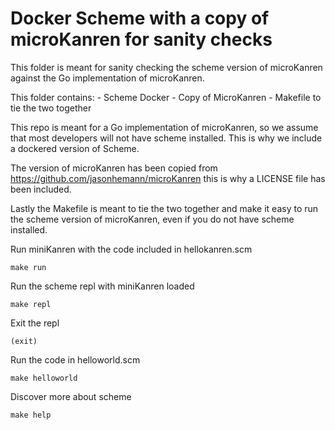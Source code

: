 # Docker Scheme with a copy of microKanren for sanity checks

This folder is meant for sanity checking the scheme version of microKanren against the Go implementation of microKanren.

This folder contains:
    - Scheme Docker
    - Copy of MicroKanren
    - Makefile to tie the two together

This repo is meant for a Go implementation of microKanren, 
so we assume that most developers will not have scheme installed.
This is why we include a dockered version of Scheme.

The version of microKanren has been copied from https://github.com/jasonhemann/microKanren
this is why a LICENSE file has been included.

Lastly the Makefile is meant to tie the two together and make it easy to run the scheme version of microKanren, even if you do not have scheme installed.

Run miniKanren with the code included in hellokanren.scm

    make run

Run the scheme repl with miniKanren loaded

    make repl

Exit the repl

    (exit)

Run the code in helloworld.scm

    make helloworld

Discover more about scheme

    make help
